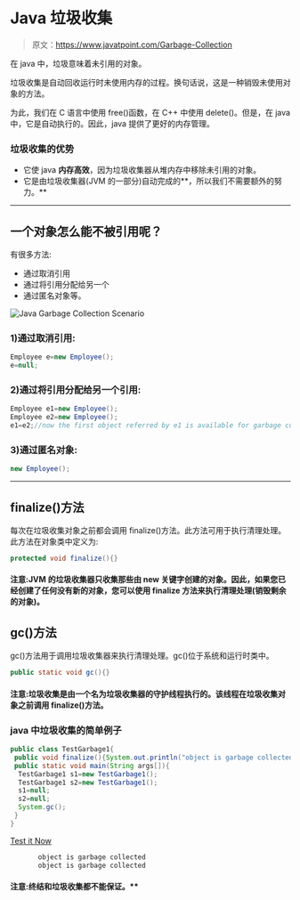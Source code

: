 # Java 垃圾收集

> 原文：<https://www.javatpoint.com/Garbage-Collection>

在 java 中，垃圾意味着未引用的对象。

垃圾收集是自动回收运行时未使用内存的过程。换句话说，这是一种销毁未使用对象的方法。

为此，我们在 C 语言中使用 free()函数，在 C++ 中使用 delete()。但是，在 java 中，它是自动执行的。因此，java 提供了更好的内存管理。

### 垃圾收集的优势

*   它使 java **内存高效**，因为垃圾收集器从堆内存中移除未引用的对象。
*   它是由垃圾收集器(JVM 的一部分)自动完成的**，所以我们不需要额外的努力。**

 *** * *

## 一个对象怎么能不被引用呢？

有很多方法:

*   通过取消引用
*   通过将引用分配给另一个
*   通过匿名对象等。

![Java Garbage Collection Scenario](../img/0ebdb66159c716a5c2c93c8d0b2cafb5.png)

### 1)通过取消引用:

```java
Employee e=new Employee();
e=null;

```

### 2)通过将引用分配给另一个引用:

```java
Employee e1=new Employee();
Employee e2=new Employee();
e1=e2;//now the first object referred by e1 is available for garbage collection

```

### 3)通过匿名对象:

```java
new Employee();

```

* * *

## finalize()方法

每次在垃圾收集对象之前都会调用 finalize()方法。此方法可用于执行清理处理。此方法在对象类中定义为:

```java
protected void finalize(){}

```

#### 注意:JVM 的垃圾收集器只收集那些由 new 关键字创建的对象。因此，如果您已经创建了任何没有新的对象，您可以使用 finalize 方法来执行清理处理(销毁剩余的对象)。

## gc()方法

gc()方法用于调用垃圾收集器来执行清理处理。gc()位于系统和运行时类中。

```java
public static void gc(){}

```

#### 注意:垃圾收集是由一个名为垃圾收集器的守护线程执行的。该线程在垃圾收集对象之前调用 finalize()方法。

### java 中垃圾收集的简单例子

```java
public class TestGarbage1{
 public void finalize(){System.out.println("object is garbage collected");}
 public static void main(String args[]){
  TestGarbage1 s1=new TestGarbage1();
  TestGarbage1 s2=new TestGarbage1();
  s1=null;
  s2=null;
  System.gc();
 }
}

```

[Test it Now](https://www.javatpoint.com/opr/test.jsp?filename=TestGarbage1)

```java
       object is garbage collected
       object is garbage collected

```

#### 注意:终结和垃圾收集都不能保证。**